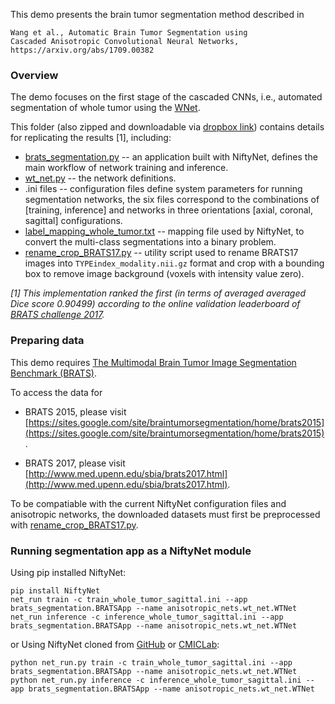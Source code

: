 This demo presents the brain tumor segmentation method described in
```
Wang et al., Automatic Brain Tumor Segmentation using
Cascaded Anisotropic Convolutional Neural Networks,
https://arxiv.org/abs/1709.00382
```

### Overview
The demo focuses on the first stage of the cascaded CNNs, i.e., automated
segmentation of whole tumor using the [WNet](anisotropic_nets/wt_net.py).

This folder (also zipped and downloadable via [dropbox link](http://link)) contains details for replicating the results [1], including:
  * [brats_segmentation.py](brats_segmentation.py) --
    an application built with NiftyNet, defines the main workflow of network
    training and inference.
  * [wt_net.py](anisotropic_nets/wt_net.py) --
    the network definitions.
  * .ini files --
    configuration files define system parameters for running
    segmentation networks, the six files correspond to the combinations of
    [training, inference] and networks in three orientations
    [axial, coronal, sagittal] configurations.
  * [label_mapping_whole_tumor.txt](label_mapping_whole_tumor.txt) --
    mapping file used by NiftyNet, to convert the multi-class segmentations
    into a binary problem.
  * [rename_crop_BRATS17.py](rename_crop_BRATS17.py) --
    utility script used to rename BRATS17 images into
    `TYPEindex_modality.nii.gz` format and crop with a bounding box to remove
    image background (voxels with intensity value zero).

*[1] This implementation ranked the first (in terms of averaged averaged Dice score 0.90499) according
to the online validation leaderboard of [BRATS challenge 2017](https://www.cbica.upenn.edu/BraTS17/lboardValidation.html).*

### Preparing data
This demo requires
[The Multimodal Brain Tumor Image Segmentation Benchmark (BRATS)](http://10.1109/TMI.2014.2377694).

To access the data for

 * BRATS 2015, please visit [https://sites.google.com/site/braintumorsegmentation/home/brats2015](https://sites.google.com/site/braintumorsegmentation/home/brats2015).

 * BRATS 2017, please visit [http://www.med.upenn.edu/sbia/brats2017.html](http://www.med.upenn.edu/sbia/brats2017.html).

To be compatiable with the current NiftyNet configuration files and anisotropic
networks, the downloaded datasets must first be preprocessed with [rename_crop_BRATS17.py](rename_crop_BRATS17.py).

### Running segmentation app as a NiftyNet module
Using pip installed NiftyNet:
```
pip install NiftyNet
net_run train -c train_whole_tumor_sagittal.ini --app brats_segmentation.BRATSApp --name anisotropic_nets.wt_net.WTNet
net_run inference -c inference_whole_tumor_sagittal.ini --app brats_segmentation.BRATSApp --name anisotropic_nets.wt_net.WTNet
```
or Using NiftyNet cloned from [GitHub](https://github.com/NifTK/NiftyNet) or [CMICLab](https://cmiclab.cs.ucl.ac.uk/CMIC/NiftyNet):
```
python net_run.py train -c train_whole_tumor_sagittal.ini --app brats_segmentation.BRATSApp --name anisotropic_nets.wt_net.WTNet
python net_run.py inference -c inference_whole_tumor_sagittal.ini --app brats_segmentation.BRATSApp --name anisotropic_nets.wt_net.WTNet
```

